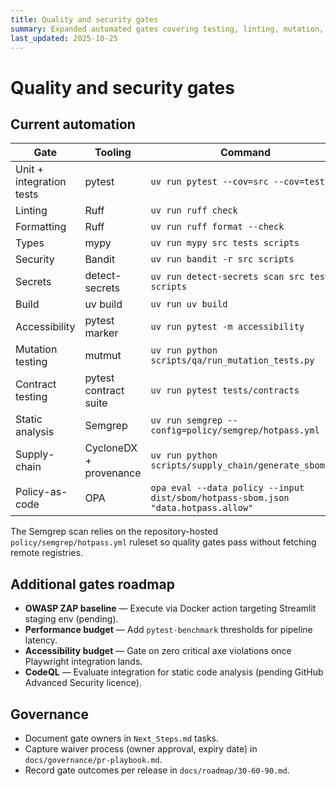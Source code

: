```yaml
---
title: Quality and security gates
summary: Expanded automated gates covering testing, linting, mutation, contracts, and security scans.
last_updated: 2025-10-25
---
```


# Quality and security gates

## Current automation

| Gate                     | Tooling                | Command                                                                           | Evidence                    |
| ------------------------ | ---------------------- | --------------------------------------------------------------------------------- | --------------------------- |
| Unit + integration tests | pytest                 | `uv run pytest --cov=src --cov=tests`                                             | QA job (`process-data.yml`) |
| Linting                  | Ruff                   | `uv run ruff check`                                                               | QA job                      |
| Formatting               | Ruff                   | `uv run ruff format --check`                                                      | QA job                      |
| Types                    | mypy                   | `uv run mypy src tests scripts`                                                   | QA job                      |
| Security                 | Bandit                 | `uv run bandit -r src scripts`                                                    | QA job                      |
| Secrets                  | detect-secrets         | `uv run detect-secrets scan src tests scripts`                                    | QA job                      |
| Build                    | uv build               | `uv run uv build`                                                                 | QA job                      |
| Accessibility            | pytest marker          | `uv run pytest -m accessibility`                                                  | Accessibility job           |
| Mutation testing         | mutmut                 | `uv run python scripts/qa/run_mutation_tests.py`                                  | Mutation job                |
| Contract testing         | pytest contract suite  | `uv run pytest tests/contracts`                                                   | QA job                      |
| Static analysis          | Semgrep                | `uv run semgrep --config=policy/semgrep/hotpass.yml`                                                    | Static-analysis job         |
| Supply-chain             | CycloneDX + provenance | `uv run python scripts/supply_chain/generate_sbom.py`                             | Supply-chain job            |
| Policy-as-code           | OPA                    | `opa eval --data policy --input dist/sbom/hotpass-sbom.json "data.hotpass.allow"` | Supply-chain job            |

The Semgrep scan relies on the repository-hosted `policy/semgrep/hotpass.yml` ruleset so quality gates pass without fetching
remote registries.

## Additional gates roadmap

- **OWASP ZAP baseline** — Execute via Docker action targeting Streamlit staging env (pending).
- **Performance budget** — Add `pytest-benchmark` thresholds for pipeline latency.
- **Accessibility budget** — Gate on zero critical axe violations once Playwright integration lands.
- **CodeQL** — Evaluate integration for static code analysis (pending GitHub Advanced Security licence).

## Governance

- Document gate owners in `Next_Steps.md` tasks.
- Capture waiver process (owner approval, expiry date) in `docs/governance/pr-playbook.md`.
- Record gate outcomes per release in `docs/roadmap/30-60-90.md`.
